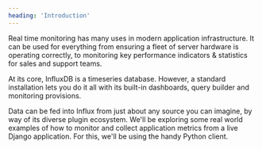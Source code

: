 ```yaml
---
heading: 'Introduction'
---
```


Real time monitoring has many uses in modern application infrastructure. It can be used for everything from ensuring a fleet of server hardware is operating correctly, to monitoring key performance indicators & statistics for sales and support teams.

At its core, InfluxDB is a timeseries database. However, a standard installation lets you do it all with its built-in dashboards, query builder and monitoring provisions.

Data can be fed into Influx from just about any source you can imagine, by way of its diverse plugin ecosystem. We'll be exploring some real world examples of how to monitor and collect application metrics from a live Django application. For this, we'll be using the handy Python client.
